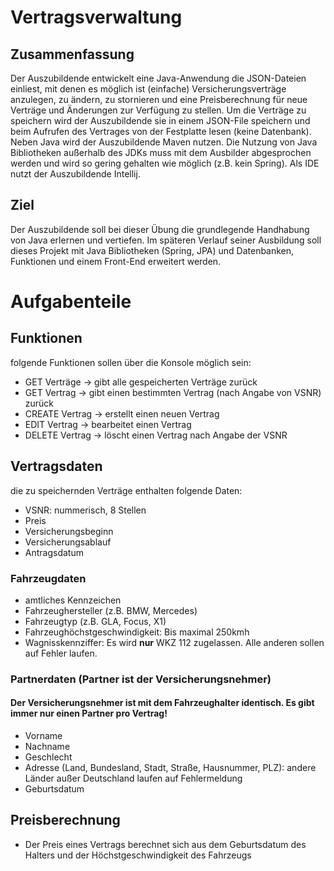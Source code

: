 # Vertragsverwaltung

## Zusammenfassung
Der Auszubildende entwickelt eine Java-Anwendung die JSON-Dateien einliest, mit denen es möglich ist (einfache)
Versicherungsverträge anzulegen, zu ändern, zu stornieren und eine Preisberechnung für neue Verträge und Änderungen zur Verfügung zu stellen.
Um die Verträge zu speichern wird der Auszubildende sie in einem JSON-File speichern und beim Aufrufen des Vertrages von der Festplatte lesen (keine Datenbank).
Neben Java wird der Auszubildende Maven nutzen. Die Nutzung von Java Bibliotheken außerhalb des JDKs muss mit dem Ausbilder abgesprochen werden und wird so gering gehalten wie möglich (z.B. kein Spring).
Als IDE nutzt der Auszubildende Intellij.

## Ziel
Der Auszubildende soll bei dieser Übung die grundlegende Handhabung von Java erlernen und vertiefen. Im späteren Verlauf seiner Ausbildung soll dieses Projekt mit Java Bibliotheken (Spring, JPA) und Datenbanken, Funktionen und einem Front-End erweitert werden.

# Aufgabenteile

## Funktionen
folgende Funktionen sollen über die Konsole möglich sein: 
- GET Verträge → gibt alle gespeicherten Verträge zurück
- GET Vertrag → gibt einen bestimmten Vertrag (nach Angabe von VSNR) zurück
- CREATE Vertrag → erstellt einen neuen Vertrag
- EDIT Vertrag → bearbeitet einen Vertrag
- DELETE Vertrag → löscht einen Vertrag nach Angabe der VSNR

## Vertragsdaten
die zu speichernden Verträge enthalten folgende Daten:
- VSNR: nummerisch, 8 Stellen
- Preis
- Versicherungsbeginn
- Versicherungsablauf
- Antragsdatum
### Fahrzeugdaten
- amtliches Kennzeichen
- Fahrzeughersteller (z.B. BMW, Mercedes)
- Fahrzeugtyp (z.B. GLA, Focus, X1)
- Fahrzeughöchstgeschwindigkeit: Bis maximal 250kmh
- Wagnisskennziffer: Es wird **nur** WKZ 112 zugelassen. Alle anderen sollen auf Fehler laufen.
### Partnerdaten (Partner ist der Versicherungsnehmer)
#### Der Versicherungsnehmer ist mit dem Fahrzeughalter identisch. Es gibt immer nur einen Partner pro Vertrag!
- Vorname
- Nachname
- Geschlecht
- Adresse (Land, Bundesland, Stadt, Straße, Hausnummer, PLZ): andere Länder außer Deutschland laufen auf Fehlermeldung
- Geburtsdatum

## Preisberechnung
- Der Preis eines Vertrags berechnet sich aus dem Geburtsdatum des Halters und der Höchstgeschwindigkeit des Fahrzeugs
